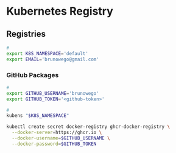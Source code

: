 # Kubernetes Registry

<!--
https://github.com/kameshsampath/minikube-helpers
https://github.com/kameshsampath/minikube-helpers/blob/master/cache/minikube-cache-images.sh
-->

## Registries

```sh
#
export K8S_NAMESPACE='default'
export EMAIL='brunowego@gmail.com'
```

### GitHub Packages

```sh
#
export GITHUB_USERNAME='brunowego'
export GITHUB_TOKEN='<github-token>'

#
kubens "$K8S_NAMESPACE"

kubectl create secret docker-registry ghcr-docker-registry \
  --docker-server=https://ghcr.io \
  --docker-username=$GITHUB_USERNAME \
  --docker-password=$GITHUB_TOKEN
```

<!--
--docker-email=$EMAIL
-->

<!-- ```sh
cat << EOF | kubectl apply -f -
apiVersion: v1
data:
  registryAliases: >-
    xyz.tld
  registrySvc: registry.kube-system.svc.cluster.local
kind: ConfigMap
metadata:
  name: registry-aliases
  namespace: kube-system
EOF
``` -->

<!-- ```sh
cat << \EOF | kubectl apply -f -
apiVersion: apps/v1
kind: DaemonSet
metadata:
  name: registry-aliases-hosts-update
  namespace: kube-system
spec:
  selector:
    matchLabels:
      app: registry-aliases-hosts-update
  template:
    metadata:
      labels:
        app: registry-aliases-hosts-update
    spec:
      initContainers:
        - name: update
          image: registry.fedoraproject.org/fedora
          volumeMounts:
            - name: etchosts
              mountPath: /host-etc/hosts
              readOnly: false
          env:
            - name: REGISTRY_ALIASES
              valueFrom:
                configMapKeyRef:
                  name: registry-aliases
                  key: registryAliases
          command:
            - bash
            - -ce
            - |
              NL=$'\n'
              TAB=$'\t'
              HOSTS="$(cat /host-etc/hosts)"
              [ -z "$REGISTRY_SERVICE_HOST" ] && echo "Failed to get hosts entry for default registry" && exit 1;
              for H in $REGISTRY_ALIASES; do
                echo "$HOSTS" | grep "$H"  || HOSTS="$HOSTS$NL$REGISTRY_SERVICE_HOST$TAB$H";
              done;
              echo "$HOSTS" | diff -u /host-etc/hosts - || echo "$HOSTS" > /host-etc/hosts
              echo "Done."
      containers:
        - name: pause-for-update
          image: gcr.io/google_containers/pause-amd64:3.1
      terminationGracePeriodSeconds: 30
      volumes:
        - name: etchosts
          hostPath:
            path: /etc/hosts
EOF
``` -->

<!-- ```sh
kubectl rollout status daemonset/registry-aliases-hosts-update -n kube-system
``` -->

<!-- ```sh
minikube ssh -- sudo cat /etc/hosts
``` -->

<!--
kubectl create secret docker-registry docker-registry --from-literal <key>=<value>

kubectl create secret generic docker-registry \
  -n api-local \
  --from-file=".dockerconfigjson=$HOME/.docker/config.json" \
  --type=kubernetes.io/dockerconfigjson
-->
